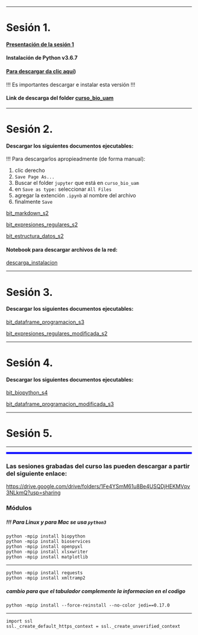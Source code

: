 <hr />

# Sesión 1.
#### [Presentación de la sesión 1](https://raw.githubusercontent.com/eduardo1011/curso_08_2021/main/Presentacion1.pdf)
#### **Instalación de Python v3.6.7**
#### [Para descargar da clic aquí](https://www.python.org/ftp/python/3.6.7/python-3.6.7-amd64.exe))
!!! Es importantes descargar e instalar esta versión !!!

#### Link de descarga del folder [curso_bio_uam](https://drive.google.com/drive/folders/1azmsh3IvICULqIJZvZutQWRAkopzj1CV?usp=sharing)


<hr />

# Sesión 2.

#### Descargar los siguientes documentos ejecutables:  

!!! Para descargarlos apropieadmente (de forma manual):  

1) clic derecho  
2) `Save Page As...`  
3) Buscar el folder `jupyter` que está en `curso_bio_uam`  
4) en `Save as type:` seleccionar `All Files`  
5) agregar la extención `.ipynb` al nombre del archivo  
6) finalmente `Save`  

[bit_markdown_s2](https://raw.githubusercontent.com/eduardo1011/curso_08_2021/main/bit_markdown_s2.ipynb)

[bit_expresiones_regulares_s2](https://raw.githubusercontent.com/eduardo1011/curso_08_2021/main/bit_expresiones_regulares_s2.ipynb)

[bit_estructura_datos_s2](https://raw.githubusercontent.com/eduardo1011/curso_08_2021/main/bit_estructura_datos_s2.ipynb)

#### Notebook para descargar archivos de la red:

[descarga_instalacion](https://raw.githubusercontent.com/eduardo1011/curso_08_2021/main/descarga_instalacion.ipynb)


<hr />

# Sesión 3.

#### Descargar los siguientes documentos ejecutables:

[bit_dataframe_programacion_s3](https://raw.githubusercontent.com/eduardo1011/curso_08_2021/main/bit_dataframe_programacion_s3.ipynb)

[bit_expresiones_regulares_modificada_s2](https://raw.githubusercontent.com/eduardo1011/curso_08_2021/main/bit_expresiones_regulares_modificada_s2.ipynb)

<hr />

# Sesión 4.

#### Descargar los siguientes documentos ejecutables:

[bit_biopython_s4](https://raw.githubusercontent.com/eduardo1011/curso_08_2021/main/bit_biopython_s4.ipynb)

[bit_dataframe_programacion_modificada_s3](https://raw.githubusercontent.com/eduardo1011/curso_08_2021/main/bit_dataframe_programacion_modificada_s3.ipynb)


<hr />

# Sesión 5.



<hr />

<hr style="height:5px;border-width:0;color:blue;background-color:blue">

### Las sesiones grabadas del curso las pueden descargar a partir del siguiente enlace:
https://drive.google.com/drive/folders/1Fe4YSmM61u8Be4USQDjHEKMVpv3NLkmQ?usp=sharing

### Módulos

##### !!! Para Linux y para Mac se usa `python3`  

`python -mpip install biopython`  
`python -mpip install bioservices`  
`python -mpip install openpyxl`  
`python -mpip install xlsxwriter`  
`python -mpip install matplotlib` 


<hr />

`python -mpip install requests`  
`python -mpip install xmltramp2`  

##### cambio para que el tabulador complemente la informacion en el codigo  
`python -mpip install --force-reinstall --no-color jedi==0.17.0`  

<hr />

`import ssl`  
`ssl._create_default_https_context = ssl._create_unverified_context`  




